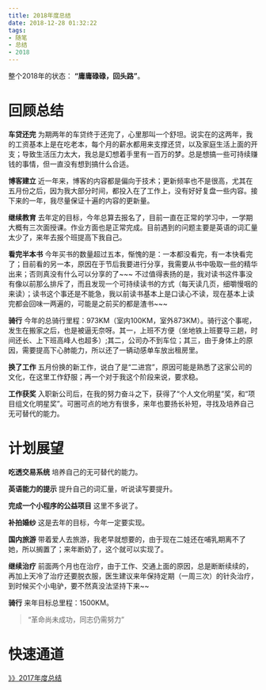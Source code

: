 ```yaml
---
title: 2018年度总结
date: 2018-12-28 01:32:22
tags:
- 随笔
- 总结
- 2018
---
```

整个2018年的状态： **“庸庸碌碌，回头路”**。


# 回顾总结

**车贷还完** 为期两年的车贷终于还完了，心里那叫一个舒坦。说实在的这两年，我的工资基本上是在吃老本，每个月的薪水都用来支撑还贷，以及家庭生活上面的开支；导致生活压力太大，我总是幻想着手里有一百万的梦。总是想搞一些可持续赚钱的事情，但一直没有想到搞什么合适。

<!-- more -->

**博客建立** 近一年来，博客的内容都是偏向于技术；更新频率也不是很高，尤其在五月份之后，因为我大部分时间，都投入在了工作上，没有好好复盘一些内容。接下来的一年，我尽量保证十遍的内容的更新量。

**继续教育** 去年定的目标，今年总算去报名了，目前一直在正常的学习中，一学期大概有三次面授课。作业方面也是正常完成。目前遇到的问题主要是英语的词汇量太少了，来年去报个班提高下我自己。

**看完半本书** 今年买书的数量超过五本，惭愧的是：一本都没看完，有一本快看完了；目前看的另一本，原因在于节后我要进行分享，我需要从书中吸取一些的精华出来；否则真没有什么可以分享的了~~~ 不过值得表扬的是，我对读书这件事没有像以前那么排斥了，而且发现一个可持续读书的方式（每天读几页，细嚼慢咽的来读）；读书这个事还是不能急，我以前读书基本上是口读心不读，现在基本上读完都会回味一两遍的，可能是之前买的都是渣书~~~

**骑行** 今年的总骑行里程：973KM（室内100KM，室外873KM）。骑行这个事呢，发生在搬家之后，也是被逼无奈呀。其一，上班不方便（坐地铁上班要导三趟，时间还长、上下班高峰人也超多）;其二，公司办不到车位；其三，由于身体上的原因，需要提高下心肺能力，所以还了一辆动感单车放出租房里。

**换了工作** 五月份换的新工作，说白了是“二进宫”，原因可能是熟悉了这家公司的文化，在这里工作舒服；再一个对于我这个阶段来说，要求稳。

**工作获奖** 入职新公司后，在我的努力奋斗之下，获得了“个人文化明星”奖，和“项目组文化明星奖”。可圈可点的地方有很多，来年也要扬长补短，寻找及培养自己无可替代的能力。

# 计划展望

**吃透交易系统** 培养自己的无可替代的能力。

**英语能力的提示** 提升自己的词汇量，听说读写要提升。

**完成一个小程序的公益项目** 这里不多说了。

**补拍婚纱** 这是去年的目标，今年一定要实现。

**国内旅游** 带着爱人去旅游，我老早就想要的，由于现在二娃还在哺乳期离不了她，所以搁置了；来年断奶了，这个就可以实现了。

**继续治疗** 前面两个月也在治疗，由于工作、交通上面的原因，总是断断续续的，再加上天冷了治疗还要脱衣服，医生建议来年保持定期（一周三次）的针灸治疗，到时候买个小电驴，要不然真没法坚持下来~~

**骑行** 来年目标总里程：1500KM。

> “革命尚未成功，同志仍需努力”


# 快速通道

[》》2017年度总结](https://baozhou.wang/2018/03/13/2017-sum-up/)